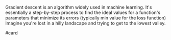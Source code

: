 Gradient descent is an algorithm widely used in machine learning. It's essentially a step-by-step process to find the ideal values for a function's parameters that minimize its errors (typically min value for the loss function) Imagine you're lost in a hilly landscape and trying to get to the lowest valley.

#card 
